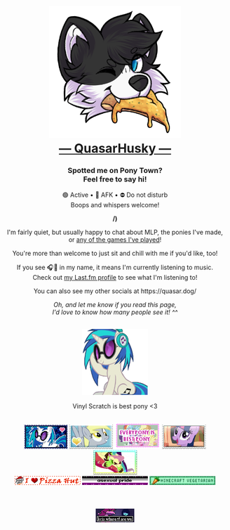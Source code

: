 <div align="center">
  <h1>
    <a href="https://quasar.dog">
      <img src="https://github.com/QuasarHusky/QuasarHusky/blob/main/Assets/quasar-pizza.png" style="width: 300px;"><br>
      ― QuasarHusky ―
    </a>
  </h1>
</div>

<h3 align="center">Spotted me on Pony Town?<br>Feel free to say hi!</h3>
<p align="center">🟢 Active • 🌙 AFK • ⛔ Do not disturb<br>Boops and whispers welcome!</p>
<p align="center"><b>/)</b></p>
<p align="center">I'm fairly quiet, but usually happy to chat about MLP, the ponies I've made, or <a href="https://quasar.dog/steam">any of the games I've played</a>!</p>
<p align="center">You're more than welcome to just sit and chill with me if you'd like, too!</p>
<p align="center">If you see 🎧🎵 in my name, it means I'm currently listening to music.<br>Check out <a href="https://quasar.dog/lastfm">my Last.fm profile</a> to see what I'm listening to!</p>
<p align="center">You can also see my other socials at https://quasar.dog/</p>
<p align="center"><i>Oh, and let me know if you read this page,<br>I'd love to know how many people see it! ^^</i></p>

<h2></h2>

<div align="center">
  <img src="https://github.com/QuasarHusky/QuasarHusky/blob/main/Assets/vinyl-bop.gif" style="width: 150px;">
</div>
<p align="center">Vinyl Scratch is best pony &lt;3</p>

<h2></h2>

<div align="center">
  <img src="https://github.com/QuasarHusky/QuasarHusky/blob/main/Assets/Stamps/vinyl-scratch.png">
  <img src="https://github.com/QuasarHusky/QuasarHusky/blob/main/Assets/Stamps/derpy.png">
  <img src="https://github.com/QuasarHusky/QuasarHusky/blob/main/Assets/Stamps/everypony-best-pony.gif">
  <img src="https://github.com/QuasarHusky/QuasarHusky/blob/main/Assets/Stamps/mlp-mane-six.gif">
  <img src="https://github.com/QuasarHusky/QuasarHusky/blob/main/Assets/Stamps/antonymph.gif">
</div>

<div align="center">
  <img src="https://github.com/QuasarHusky/QuasarHusky/blob/main/Assets/Blinkies/i-heart-pizza-hut.gif">
  <img src="https://github.com/QuasarHusky/QuasarHusky/blob/main/Assets/Blinkies/asexual-pride.gif">
  <img src="https://github.com/QuasarHusky/QuasarHusky/blob/main/Assets/Blinkies/minecraft-vegetarian.gif">
</div>

<div align="center">
  <br><br><br>
  <img src="https://github.com/QuasarHusky/QuasarHusky/blob/main/Assets/Buttons/kris-where-tf-are-we.png">
</div>
